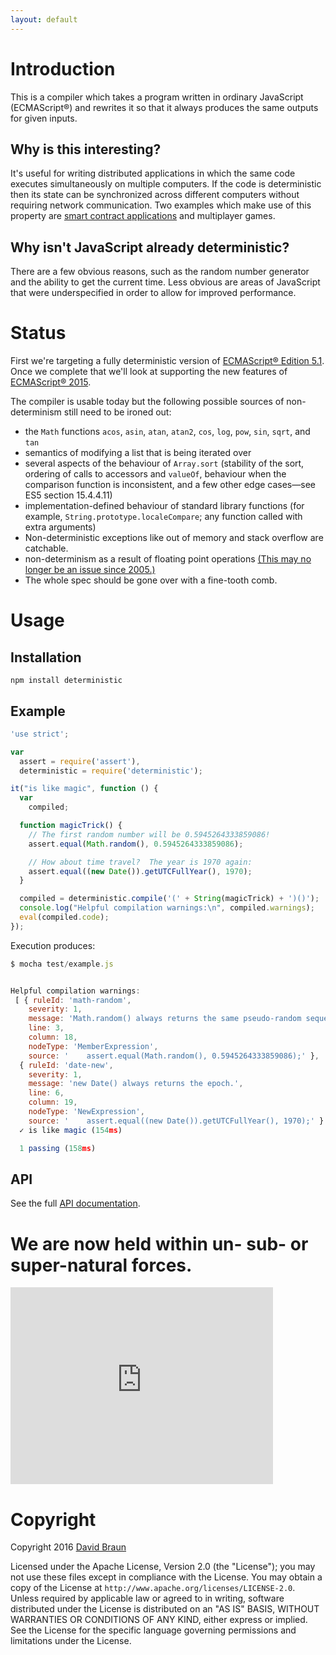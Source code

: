 ```yaml
---
layout: default
---
```

# Introduction

This is a compiler which takes a program written in ordinary JavaScript (ECMAScript®) and rewrites it so that it always produces the same outputs for given inputs.

## Why is this interesting?

It's useful for writing distributed applications in which the same code executes simultaneously on multiple computers.  If the code is deterministic then its state can be synchronized across different computers without requiring network communication.  Two examples which make use of this property  are [smart contract applications](https://erisindustries.com/) and multiplayer games.

## Why isn't JavaScript already deterministic?

There are a few obvious reasons, such as the random number generator and the ability to get the current time.  Less obvious are areas of JavaScript that were underspecified in order to allow for improved performance.

# Status

First we're targeting a fully deterministic version of [ECMAScript® Edition 5.1](http://www.ecma-international.org/ecma-262/5.1/).  Once we complete that we'll look at supporting the new features of [ECMAScript® 2015](http://www.ecma-international.org/ecma-262/6.0/index.html).

The compiler is usable today but the following possible sources of non-determinism still need to be ironed out:

* the `Math` functions `acos`, `asin`, `atan`, `atan2`, `cos`, `log`, `pow`, `sin`, `sqrt`, and `tan`
* semantics of modifying a list that is being iterated over
* several aspects of the behaviour of `Array.sort` (stability of the sort, ordering of calls to accessors and `valueOf`, behaviour when the comparison function is inconsistent, and a few other edge cases—see ES5 section 15.4.4.11)
* implementation-defined behaviour of standard library functions (for example, `String.prototype.localeCompare`; any function called with extra arguments)
* Non-deterministic exceptions like out of memory and stack overflow are catchable.
* non-determinism as a result of floating point operations [(This may no longer be an issue since 2005.)](http://stackoverflow.com/questions/3206101/extended-80-bit-double-floating-point-in-x87-not-sse2-we-dont-miss-it)
* The whole spec should be gone over with a fine-tooth comb.

# Usage

## Installation

`npm install deterministic`

## Example

~~~ javascript
'use strict';

var
  assert = require('assert'),
  deterministic = require('deterministic');

it("is like magic", function () {
  var
    compiled;

  function magicTrick() {
    // The first random number will be 0.5945264333859086!
    assert.equal(Math.random(), 0.5945264333859086);

    // How about time travel?  The year is 1970 again:
    assert.equal((new Date()).getUTCFullYear(), 1970);
  }

  compiled = deterministic.compile('(' + String(magicTrick) + ')()');
  console.log("Helpful compilation warnings:\n", compiled.warnings);
  eval(compiled.code);
});
~~~

Execution produces:

~~~ javascript
$ mocha test/example.js 


Helpful compilation warnings:
 [ { ruleId: 'math-random',
    severity: 1,
    message: 'Math.random() always returns the same pseudo-random sequence.',
    line: 3,
    column: 18,
    nodeType: 'MemberExpression',
    source: '    assert.equal(Math.random(), 0.5945264333859086);' },
  { ruleId: 'date-new',
    severity: 1,
    message: 'new Date() always returns the epoch.',
    line: 6,
    column: 19,
    nodeType: 'NewExpression',
    source: '    assert.equal((new Date()).getUTCFullYear(), 1970);' } ]
  ✓ is like magic (154ms)

  1 passing (158ms)
~~~

## API

See the full [API documentation](API).

# We are now held within un- sub- or super-natural forces.

<iframe width="420" height="315" src="https://www.youtube.com/embed/NbInZ5oJ0bc" frameborder="0" allowfullscreen></iframe>

# Copyright

Copyright 2016 [David Braun](http://www.NodeGuy.com/)

Licensed under the Apache License, Version 2.0 (the "License"); you may not use these files except in compliance with the License.  You may obtain a copy of the License at `http://www.apache.org/licenses/LICENSE-2.0`.  Unless required by applicable law or agreed to in writing, software distributed under the License is distributed on an "AS IS" BASIS, WITHOUT WARRANTIES OR CONDITIONS OF ANY KIND, either express or implied.  See the License for the specific language governing permissions and limitations under the License.
